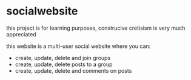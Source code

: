 # socialwebsite
this project is for learning purposes, construcive cretisism is very much appreciated

this website is a multi-user social website where you can: 
* create, update, delete and join groups  
* create, update, delete posts to a group
* create, update, delete and comments on posts  
